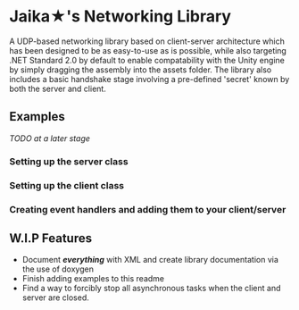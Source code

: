 # Jaika★'s Networking Library
A UDP-based networking library based on client-server architecture which has been designed to be as easy-to-use as is possible, while also targeting .NET Standard 2.0 by default to enable compatability with the Unity engine by simply dragging the assembly into the assets folder. The library also includes a basic handshake stage involving a pre-defined 'secret' known by both the server and client.

## Examples
*TODO at a later stage*

### Setting up the server class

### Setting up the client class

### Creating event handlers and adding them to your client/server

## W.I.P Features
- Document ***everything*** with XML and create library documentation via the use of doxygen
- Finish adding examples to this readme
- Find a way to forcibly stop all asynchronous tasks when the client and server are closed.